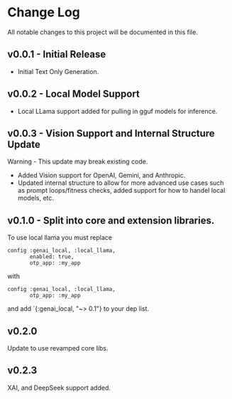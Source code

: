 Change Log
==============
All notable changes to this project will be documented in this file.

## v0.0.1 - Initial Release
- Initial Text Only Generation.

## v0.0.2 - Local Model Support
- Local LLama support added for pulling in gguf models for inference.

## v0.0.3 - Vision Support and Internal Structure Update 
Warning - This update may break existing code.


- Added Vision support for OpenAI, Gemini, and Anthropic.
- Updated internal structure to allow for more advanced use cases such as prompt loops/fitness checks,
added support for how to handel local models, etc.

## v0.1.0 - Split into core and extension libraries.
To use local llama you must replace 

```
config :genai_local, :local_llama,
       enabled: true,
       otp_app: :my_app
```

with 

```
config :genai_local, :local_llama,
       otp_app: :my_app
```

and add `{:genai_local, "~> 0.1"} to your dep list.

## v0.2.0
Update to use revamped core libs.

## v0.2.3 
XAI, and DeepSeek support added. 

